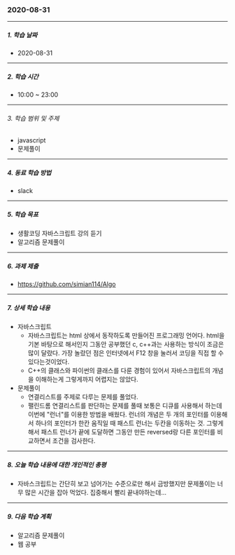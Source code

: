 ### 2020-08-31

-----
##### 1. 학습 날짜
- 2020-08-31

-----
##### 2. 학습 시간
- 10:00 ~ 23:00

-----
###### 3. 학습 범위 및 주제
- javascript
- 문제풀이

-----
##### 4. 동료 학습 방법
- slack

-----
##### 5. 학습 목표
- 생활코딩 자바스크립트 강의 듣기
- 알고리즘 문제풀이

-----
##### 6. 과제 제출
- https://github.com/simian114/Algo

-----
##### 7. 상세 학습 내용
- 자바스크립트
    - 자바스크립트는 html 상에서 동작하도록 만들어진 프로그래밍 언어다. html을 기본 바탕으로 해서인지 그동안 공부했던 c, c++과는 사용하는 방식이 조금은 많이 달랐다. 가장 놀랐던 점은 인터넷에서 F12 창을 눌러서 코딩을 직접 할 수 있다는것이었다.
    - C++의 클래스와 파이썬의 클래스를 다룬 경험이 있어서 자바스크립트의 개념을 이해하는게 그렇게까지 어렵지는 않았다. 
- 문제풀이
    - 연결리스트를 주제로 다루는 문제를 풀었다.
    - 팰린드롬 연결리스트를 판단하는 문제를 풀때 보통은 디큐를 사용해서 하는데 이번에 "런너"를 이용한 방법을 배웠다. 런너의 개념은 두 개의 포인터를 이용해서 하나의 포인터가 한칸 움직일 때 패스트 런너는 두칸을 이동하는 것. 그렇게해서 패스트 런너가 끝에 도달하면 그동안 만든 reversed랑 다른 포인터를 비교하면서 조건을 검사한다.

-----
##### 8. 오늘 학습 내용에 대한 개인적인 총평
- 자바스크립트는 간단히 보고 넘어가는 수준으로만 해서 금방했지만 문제풀이는 너무 많은 시간을 잡아 먹었다. 집중해서 빨리 끝내야하는데...
-----

##### 9. 다음 학습 계획

- 알고리즘 문제풀이
- 웹 공부
